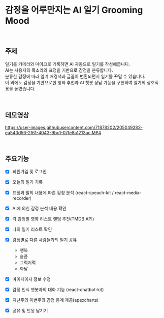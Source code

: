 # 감정을 어루만지는 AI 일기 Grooming Mood

</br>

## 주제

일기를 카메라와 마이크로 기록하면 AI 자동으로 일기를 작성해줍니다.<br>
AI는 사용자의 목소리와 표정을 기반으로 감정을 분류합니다.<br>
분류한 감정에 따라 일기 배경색과 글꼴이 변환되면서 일기를 꾸밀 수 있습니다.<br>
이 외에도 감정을 기반으로한 영화 추천과 AI 챗봇 상담 기능을 구현하여 일기의 상호작용을 높였습니다.<br>


</br>

## 데모영상

https://user-images.githubusercontent.com/71878202/205049283-ea543d56-2f61-4043-9bc1-07fe8a1213ac.MP4

</br>

## 주요기능
- [x] 회원가입 및 로그인
- [x] 오늘의 일기 기록
- [x] 표정과 말의 내용에 따른 감정 분석 (react-speach-kit / react-media-recorder)
- [x] AI에 의한 감정 분석 내용 확인
- [x] 각 감정별 영화 리스트 랜덤 추천(TMDB API)
- [x] 나의 일기 리스트 확인
- [x] 감정별로 다른 사람들과의 일기 공유
  - 행복
  - 슬픔
  - 그럭저럭
  - 화남
  
- [x] 마이페이지 정보 수정
- [x] 감정 인식 챗봇과의 대화 기능 (react-chatbot-kit)
- [x] 지난주와 이번주의 감정 통계 제공(apexcharts)
- [x] 공유 및 반응 남기기
